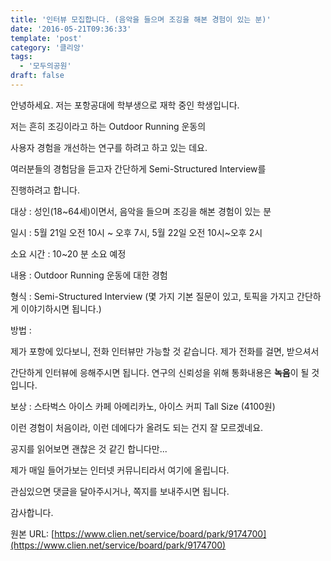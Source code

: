 ```yaml
---
title: '인터뷰 모집합니다. (음악을 들으며 조깅을 해본 경험이 있는 분)'
date: '2016-05-21T09:36:33'
template: 'post'
category: '클리앙'
tags: 
  - '모두의공원'
draft: false
---
```


안녕하세요. 저는 포항공대에 학부생으로 재학 중인 학생입니다. 

저는 흔히 조깅이라고 하는 Outdoor Running 운동의

사용자 경험을 개선하는 연구를 하려고 하고 있는 데요. 

여러분들의 경험담을 듣고자 간단하게 Semi-Structured Interview를 

진행하려고 합니다. 

대상 : 성인(18~64세)이면서, 음악을 들으며 조깅을 해본 경험이 있는 분

일시 : 5월 21일 오전 10시 ~ 오후 7시, 5월 22일 오전 10시~오후 2시

소요 시간 : 10~20 분 소요 예정

내용 : Outdoor Running 운동에 대한 경험

형식 : Semi-Structured Interview (몇 가지 기본 질문이 있고, 토픽을 가지고 간단하게 이야기하시면 됩니다.)

방법 :

제가 포항에 있다보니, 전화 인터뷰만 가능할 것 같습니다. 제가 전화를 걸면, 받으셔서 

간단하게 인터뷰에 응해주시면 됩니다. 연구의 신뢰성을 위해 통화내용은 **녹음**이 될 것입니다. 

보상 : 스타벅스 아이스 카페 아메리카노, 아이스 커피 Tall Size (4100원) 

이런 경험이 처음이라, 이런 데에다가 올려도 되는 건지 잘 모르겠네요. 

공지를 읽어보면 괜찮은 것 같긴 합니다만...

제가 매일 들어가보는 인터넷 커뮤니티라서 여기에 올립니다. 

관심있으면 댓글을 달아주시거나, 쪽지를 보내주시면 됩니다. 

감사합니다.

원본 URL: [https://www.clien.net/service/board/park/9174700](https://www.clien.net/service/board/park/9174700)